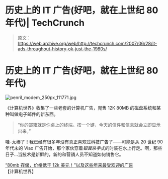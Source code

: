 # 历史上的 IT 广告(好吧，就在上世纪 80 年代)| TechCrunch

> 原文：<https://web.archive.org/web/http://techcrunch.com/2007/06/28/it-ads-throughout-history-ok-just-the-1980s/>

# 历史上的 IT 广告(好吧，就在上世纪 80 年代)

![penril_modem_250px_111771.jpg](img/83329cc4c632139a652fbc2a31cdb23c.png)

《计算机世界》收集了一些老套的计算机广告，兜售 12K 80MB 的磁盘系统和某种叫做电子邮件的新东西。

> “你的邮箱就是你桌上的终端。按一个键，今天的信件和信息就会立即显示出来。”

哇-太棒了！我已经有很多年没有真正喜欢过科技广告了——可能是从 20 世纪 90 年代末的 Viao 广告开始，那个家伙穿着*银翼杀手*式的时装在水上行走。啊，那些日子…当技术是新鲜的，新的和营销人员不知道如何销售它。

[“80mb 存储，价格低于 12k 美元！”以及这些年来最受欢迎的广告](https://web.archive.org/web/20130628211637/http://www.computerworld.com/action/article.do?command=printArticleBasic&articleId=9023960)【计算机世界】